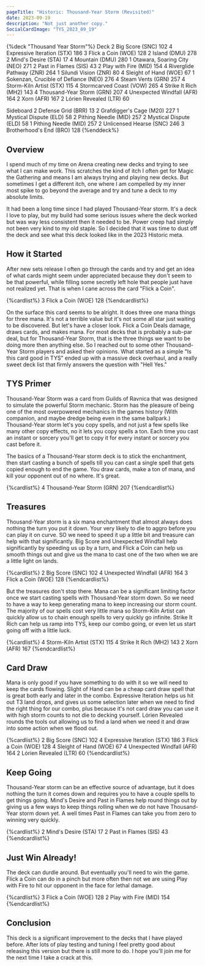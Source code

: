 ```yaml
---
pageTitle: "Historic: Thousand-Year Storm (Revisited)"
date: 2023-09-19
description: "Not just another copy."
SocialCardImage: "TYS_2023_09_19"
---
```


{%deck "Thousand Year Storm"%}
Deck
2 Big Score (SNC) 102
4 Expressive Iteration (STX) 186
3 Flick a Coin (WOE) 128
2 Island (DMU) 278
2 Mind's Desire (STA) 17
4 Mountain (DMU) 280
1 Otawara, Soaring City (NEO) 271
2 Past in Flames (SIS) 43
2 Play with Fire (MID) 154
4 Riverglide Pathway (ZNR) 264
1 Silundi Vision (ZNR) 80
4 Sleight of Hand (WOE) 67
1 Sokenzan, Crucible of Defiance (NEO) 276
4 Steam Vents (GRN) 257
4 Storm-Kiln Artist (STX) 115
4 Stormcarved Coast (VOW) 265
4 Strike It Rich (MH2) 143
4 Thousand-Year Storm (GRN) 207
4 Unexpected Windfall (AFR) 164
2 Xorn (AFR) 167
2 Lórien Revealed (LTR) 60

Sideboard
2 Defense Grid (BRR) 13
2 Grafdigger's Cage (M20) 227
1 Mystical Dispute (ELD) 58
2 Pithing Needle (MID) 257
2 Mystical Dispute (ELD) 58
1 Pithing Needle (MID) 257
2 Unlicensed Hearse (SNC) 246
3 Brotherhood's End (BRO) 128
{%enddeck%}

## Overview

I spend much of my time on Arena creating new decks and trying to see what I can make work. This scratches the kind of itch I often get for Magic the Gathering and means I am always trying and playing new decks. But sometimes I get a different itch, one where I am compelled by my inner most spike to go beyond the average and try and tune a deck to my absolute limits. 

It had been a long time since I had played Thousand-Year storm. It's a deck I love to play, but my build had some serious issues where the deck worked but was way less consistent then it needed to be. Power creep had simply not been very kind to my old staple. So I decided that it was time to dust off the deck and see what this deck looked like in the 2023 Historic meta. 

## How it Started

After new sets release I often go through the cards and try and get an idea of what cards might seem under appreciated because they don't seem to be that powerful, while filling some secretly left hole that people just have not realized yet. That is when I cane across the card "Flick a Coin". 

{%cardlist%}
3 Flick a Coin (WOE) 128
{%endcardlist%}

On the surface this card seems to be alright. It does three one mana things for three mana. It's not a terrible value but it's not some all star just waiting to be discovered. But let's have a closer look. Flick a Coin Deals damage, draws cards, and makes mana. For most decks that is probably a sub-par deal, but for Thousand-Year Storm, that is the three things we want to be doing more then anything else. So I reached out to some other Thousand-Year Storm players and asked their opinions. What started as a simple "Is this card good in TYS" ended up with a massive deck overhaul, and a really sweet deck list that firmly answers the question with "Hell Yes."

## TYS Primer

Thousand-Year Storm was a card from Guilds of Ravnica that was designed to simulate the powerful Storm mechanic. Storm has the pleasure of being one of the most overpowered mechanics in the games history (With companion, and maybe dredge being even in the same ballpark.) Thousand-Year storm let's you copy spells, and not just a few spells like many other copy effects, no it lets you copy spells a ton. Each time you cast an instant or sorcery you'll get to copy it for every instant or sorcery you cast before it. 

The basics of a Thousand-Year storm deck is to stick the enchantment, then start casting a bunch of spells till you can cast a single spell that gets copied enough to end the game. You draw cards, make a ton of mana, and kill your opponent out of no where. It's great. 

{%cardlist%}
4 Thousand-Year Storm (GRN) 207
{%endcardlist%}

## Treasures

Thousand-Year storm is a six mana enchantment that almost always does nothing the turn you put it down. Your very likely to die to aggro before you can play it on curve. SO we need to speed it up a little bit and treasure can help with that significantly. Big Score and Unexpected Windfall help significantly by speeding us up by a turn, and Flick a Coin can help us smooth things out and give us the mana to cast one of the two when we are a little light on lands. 

{%cardlist%}
2 Big Score (SNC) 102
4 Unexpected Windfall (AFR) 164
3 Flick a Coin (WOE) 128
{%endcardlist%}

But the treasures don't stop there. Mana can be a significant limiting factor once we start casting spells with Thousand-Year storm down. So we need to have a way to keep generating mana to keep increasing our storm count. The majority of our spells cost very little mana so Storm-Kiln Artist can quickly allow us to chain enough spells to very quickly go infinite. Strike It Rich can help us ramp into TYS, keep our combo going, or even let us start going off with a little luck. 

{%cardlist%}
4 Storm-Kiln Artist (STX) 115
4 Strike It Rich (MH2) 143
2 Xorn (AFR) 167
{%endcardlist%}

## Card Draw

Mana is only good if you have something to do with it so we will need to keep the cards flowing. Slight of Hand can be a cheap card draw spell that is great both early and later in the combo. Expressive Iteration helps us hit out T3 land drops, and gives us some selection later when we need to find the right thing for our combo, plus because it's not card draw you can use it with high storm counts to not die to decking yourself. Lórien Revealed rounds the tools out allowing us to find a land when we need it and draw into some action when we flood out. 

{%cardlist%}
2 Big Score (SNC) 102
4 Expressive Iteration (STX) 186
3 Flick a Coin (WOE) 128
4 Sleight of Hand (WOE) 67
4 Unexpected Windfall (AFR) 164
2 Lórien Revealed (LTR) 60
{%endcardlist%}

## Keep Going

Thousand-Year storm can be an effective source of advantage, but it does nothing the turn it comes down and requires you to have a couple spells to get things going. Mind's Desire and Past in Flames help round things out by giving us a few ways to keep things rolling when we do not have Thousand-Year storm down yet. A well times Past in Flames can take you from zero to winning very quickly. 

{%cardlist%}
2 Mind's Desire (STA) 17
2 Past in Flames (SIS) 43
{%endcardlist%}

## Just Win Already!

The deck can durdle around. But eventually you'll need to win the game. Flick a Coin can do in a pinch but more often then not we are using Play with Fire to hit our opponent in the face for lethal damage. 

{%cardlist%}
3 Flick a Coin (WOE) 128
2 Play with Fire (MID) 154
{%endcardlist%}

## Conclusion

This deck is a significant improvement to the decks that I have played before. After lots of play testing and tuning I feel pretty good about releasing this version but there is still more to do. I hope you'll join me for the next time I take a crack at this. 